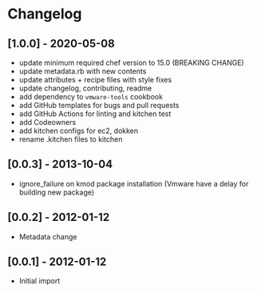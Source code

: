# Changelog

## [1.0.0] - 2020-05-08

* update minimum required chef version to 15.0 (BREAKING CHANGE)
* update metadata.rb with new contents
* update attributes + recipe files with style fixes
* update changelog, contributing, readme
* add dependency to `vmware-tools` cookbook
* add GitHub templates for bugs and pull requests
* add GitHub Actions for linting and kitchen test
* add Codeowners
* add kitchen configs for ec2, dokken
* rename .kitchen files to kitchen

## [0.0.3] - 2013-10-04

* ignore_failure on kmod package installation (Vmware have a delay for building
  new package)

## [0.0.2] - 2012-01-12

* Metadata change

## [0.0.1] - 2012-01-12

* Initial import
